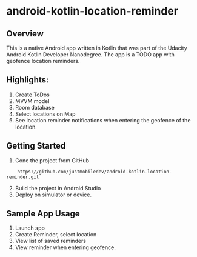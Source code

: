 # android-kotlin-location-reminder

## Overview
This is a native Android app written in Kotlin that was part of the Udacity Android Kotlin Developer Nanodegree. The app is a TODO app with geofence location reminders.


## Highlights:
1. Create ToDos
2. MVVM model
3. Room database
4. Select locations on Map
5. See location reminder notifications when entering the geofence of the location.

## Getting Started
1. Cone the project from GitHub

```
	https://github.com/justmobiledev/android-kotlin-location-reminder.git
```
2. Build the project in Android Studio
3. Deploy on simulator or device.

## Sample App Usage
1. Launch app
2. Create Reminder, select location
3. View list of saved reminders
4. View reminder when entering geofence.
